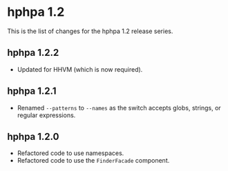 hphpa 1.2
=========

This is the list of changes for the hphpa 1.2 release series.

hphpa 1.2.2
-----------

* Updated for HHVM (which is now required).

hphpa 1.2.1
-----------

* Renamed `--patterns` to `--names` as the switch accepts globs, strings, or regular expressions.

hphpa 1.2.0
-----------

* Refactored code to use namespaces.
* Refactored code to use the `FinderFacade` component.
